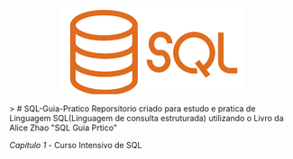 <p  align="center">
<img  src="/image/Logo SQL.png" margin="10px" />
</p>>
# SQL-Guia-Pratico
Reporsitorio criado para estudo e pratica de Linguagem SQL(Linguagem de consulta estruturada) utilizando o Livro da Alice Zhao "SQL Guia Prtico"

*Capitulo 1* - Curso Intensivo de SQL

